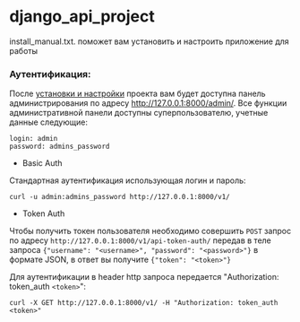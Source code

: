# django_api_project
install_manual.txt. поможет вам установить и настроить приложение для работы

### Аутентификация:
После [установки и настройки](https://github.com/mikibouns/django_api_project2/blob/master/install_manual.txt) проекта вам будет доступна панель администрирования по адресу http://127.0.0.1:8000/admin/.
Все функции административной панели доступны суперпользователю, учетные данные следующие: 
```
login: admin
password: admins_password
```
- Basic Auth

Стандартная аутентификация использующая логин и пароль:
```
curl -u admin:admins_password http://127.0.0.1:8000/v1/
```

- Token Auth

Чтобы получить токен пользователя необходимо совершить `POST` запрос по адресу `http://127.0.0.1:8000/v1/api-token-auth/` передав в теле запроса `{"username": "<username>", "password": "<password>"}` в формате JSON, в ответ вы получите `{"token": "<token>"}` 

Для аутентификации в header http запроса передается  "Authorization: token_auth `<token>`":
```
curl -X GET http://127.0.0.1:8000/v1/ -H "Authorization: token_auth <token>"
```
